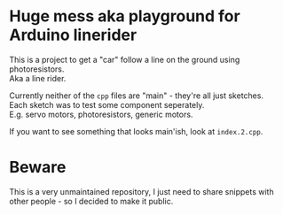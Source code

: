 # Huge mess aka playground for Arduino linerider
This is a project to get a "car" follow a line on the ground using photoresistors.  
Aka a line rider.  

Currently neither of the `cpp` files are "main" - they're all just sketches.  
Each sketch was to test some component seperately.  
E.g. servo motors, photoresistors, generic motors.  

If you want to see something that looks main'ish, look at `index.2.cpp`.  

# Beware
This is a very unmaintained repository, I just need to share snippets with other people - so I decided to make it public.  
